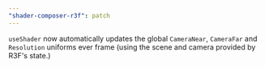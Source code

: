 ```yaml
---
"shader-composer-r3f": patch
---
```


`useShader` now automatically updates the global `CameraNear`, `CameraFar` and `Resolution` uniforms ever frame (using the scene and camera provided by R3F's state.)
